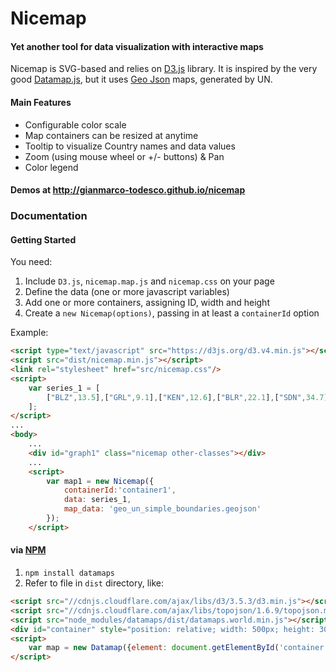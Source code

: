 # Nicemap

#### Yet another tool for data visualization with interactive maps

Nicemap is SVG-based and relies on [D3.js](https://github.com/mbostock/d3) library. It is inspired by the very good [Datamap.js](https://datamaps.github.io/), but it uses [Geo Json](https://geojson.org/) maps,
generated by UN.

#### Main Features
 - Configurable color scale
 - Map containers can be resized at anytime
 - Tooltip to visualize Country names and data values
 - Zoom (using mouse wheel or +/- buttons) & Pan 
 - Color legend

#### Demos at http://gianmarco-todesco.github.io/nicemap

### Documentation

#### Getting Started

You need:
1. Include `D3.js`, `nicemap.map.js` and  `nicemap.css` on your page
2. Define the data (one or more javascript variables)
3. Add one or more containers, assigning ID, width and height
4. Create a `new Nicemap(options)`, passing in at least a `containerId` option


Example:
```html
<script type="text/javascript" src="https://d3js.org/d3.v4.min.js"></script>
<script src="dist/nicemap.min.js"></script>
<link rel="stylesheet" href="src/nicemap.css"/>
<script>
    var series_1 = [
        ["BLZ",13.5],["GRL",9.1],["KEN",12.6],["BLR",22.1],["SDN",34.7],["GRD",38.9],...
    ];
</script>
...
<body>
    ...
    <div id="graph1" class="nicemap other-classes"></div>
    ...
    <script>
        var map1 = new Nicemap({
            containerId:'container1',
            data: series_1,
            map_data: 'geo_un_simple_boundaries.geojson'
        });
    </script>
```




#### via [NPM](https://www.npmjs.com/package/datamaps)
1. `npm install datamaps`
2. Refer to file in `dist` directory, like:

```html
<script src="//cdnjs.cloudflare.com/ajax/libs/d3/3.5.3/d3.min.js"></script>
<script src="//cdnjs.cloudflare.com/ajax/libs/topojson/1.6.9/topojson.min.js"></script>
<script src="node_modules/datamaps/dist/datamaps.world.min.js"></script>
<div id="container" style="position: relative; width: 500px; height: 300px;"></div>
<script>
    var map = new Datamap({element: document.getElementById('container')});
</script>
```

